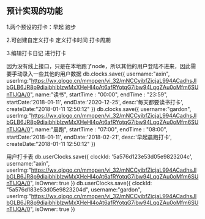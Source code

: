 ## **预计实现的功能**

1.两个预设的打卡：早起 跑步

2.可创建自定义打卡  定义打卡时间 打卡周期

3.编辑打卡日记 进行打卡


因为没有线上接口，只是在本地跑了node，所以其他的用户登陆不进来，因此需要手动录入一些其他的用户数据
db.clocks.save({
  username:"axin",
  userImg:"https://wx.qlogo.cn/mmopen/vi_32/mNCCyibfZicjaL994ACadhsJlbGLB6JR8p9diaibhiblzwMxXHeHl4oAt6afRYotqG7ibw94LqqZAu0oMfm6SUnTIJQA/0",
  name:"读书",
  startTime : "00:00", 
  endTime : "23:59",
  startDate:'2018-01-11',
  endDate:'2020-12-25',
  desc:'每天都要读书打卡',
  createDate:"2018-01-11 12:50:12"
})
db.clocks.save({
  username:"gardon",
  userImg:"https://wx.qlogo.cn/mmopen/vi_32/mNCCyibfZicjaL994ACadhsJlbGLB6JR8p9diaibhiblzwMxXHeHl4oAt6afRYotqG7ibw94LqqZAu0oMfm6SUnTIJQA/0",
  name:"晨跑",
  startTime : "07:00", 
  endTime : "08:00",
  startDate:'2018-01-11',
  endDate:'2018-02-21',
  desc:'早起晨跑打卡',
  createDate:"2018-01-11 12:50:12"
})

用户打卡表
db.userClocks.save({
   clockId: '5a576d123e53d05e9823204c',
   username:"axin",
   userImg:"https://wx.qlogo.cn/mmopen/vi_32/mNCCyibfZicjaL994ACadhsJlbGLB6JR8p9diaibhiblzwMxXHeHl4oAt6afRYotqG7ibw94LqqZAu0oMfm6SUnTIJQA/0",
   isOwner: true
})
db.userClocks.save({
   clockId: "5a576d183e53d05e9823204d",
   username:"gardon",
   userImg:"https://wx.qlogo.cn/mmopen/vi_32/mNCCyibfZicjaL994ACadhsJlbGLB6JR8p9diaibhiblzwMxXHeHl4oAt6afRYotqG7ibw94LqqZAu0oMfm6SUnTIJQA/0",
   isOwner: true
})